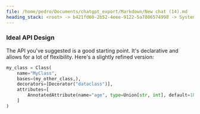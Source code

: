 ```yaml
---
file: /home/pedro/Documents/chatgpt_export/Markdown/New chat (14).md
heading_stack: <root> -> b421fd60-2b52-4eee-9122-5a7806574998 -> System -> 0e0de881-5a7b-4301-9643-ccff084a4ddf -> System -> aaa24362-c889-42c5-afec-aae36a2536d8 -> User -> 5e125b51-4948-41c1-bdf3-93b510bdb1af -> Assistant -> Ideal API Design
---
```

### Ideal API Design

The API you've suggested is a good starting point. It's declarative and allows for a lot of flexibility. Here's a slightly refined version:

```python
my_class = Class(
    name="MyClass",
    bases=(my_other_class,),
    decorators=[Decorator("dataclass")],
    attributes=[
        AnnotatedAttribute(name="age", type=Union[str, int], default=18)
    ]
)
```

